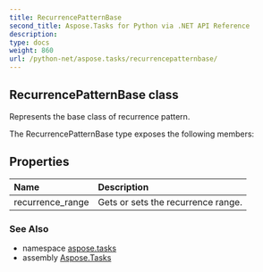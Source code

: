 ```yaml
---
title: RecurrencePatternBase
second_title: Aspose.Tasks for Python via .NET API Reference
description: 
type: docs
weight: 860
url: /python-net/aspose.tasks/recurrencepatternbase/
---
```


## RecurrencePatternBase class

Represents the base class of recurrence pattern.

The RecurrencePatternBase type exposes the following members:
## Properties
| Name | Description |
| :- | :- |
|recurrence_range|Gets or sets the recurrence range.|

### See Also

* namespace [aspose.tasks](/tasks/python-net/aspose.tasks/)
* assembly [Aspose.Tasks](/tasks/python-net/)

